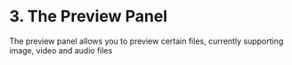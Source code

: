 <!-- import StudioOverview from './_studio_overview.md' -->

# 3. The Preview Panel
The preview panel allows you to preview certain files, currently supporting image, video and audio files
<!-- Missing partial file for tag: StudioOverview -->

